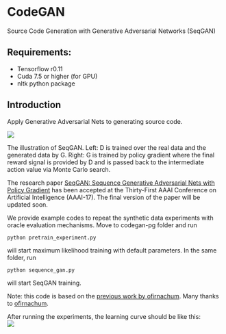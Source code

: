 # CodeGAN 

Source Code Generation with Generative Adversarial Networks (SeqGAN)

## Requirements: 
* Tensorflow r0.11
* Cuda 7.5 or higher (for GPU)  
* nltk python package

## Introduction
Apply Generative Adversarial Nets to generating source code.

![](https://github.com/keonkim/CodeGAN/blob/master/images/seqgan.png)

The illustration of SeqGAN. Left: D is trained over the real data and the generated data by G. Right: G is trained by policy gradient where the final reward signal is provided by D and is passed back to the intermediate action value via Monte Carlo search.  

The research paper [SeqGAN: Sequence Generative Adversarial Nets with Policy Gradient](http://arxiv.org/abs/1609.05473) has been accepted at the Thirty-First AAAI Conference on Artificial Intelligence (AAAI-17). The final version of the paper will be updated soon.

We provide example codes to repeat the synthetic data experiments with oracle evaluation mechanisms.
Move to codegan-pg folder and run
```
python pretrain_experiment.py
```
will start maximum likelihood training with default parameters.
In the same folder, run
```
python sequence_gan.py
```
will start SeqGAN training.

Note: this code is based on the [previous work by ofirnachum](https://github.com/ofirnachum/sequence_gan). Many thanks to [ofirnachum](https://github.com/ofirnachum).

After running the experiments, the learning curve should be like this:  
![](https://github.com/keonkim/CodeGAN/blob/master/images/lc.png)
